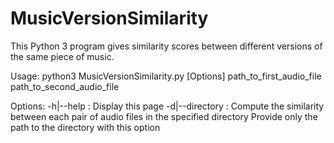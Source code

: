 # MusicVersionSimilarity
This Python 3 program gives similarity scores between different versions of the same piece of music.

Usage:
  python3 MusicVersionSimilarity.py [Options] path_to_first_audio_file path_to_second_audio_file

  Options:
      -h|--help       : Display this page
      -d|--directory  : Compute the similarity between each pair of audio files in the specified directory
                        Provide only the path to the directory with this option
